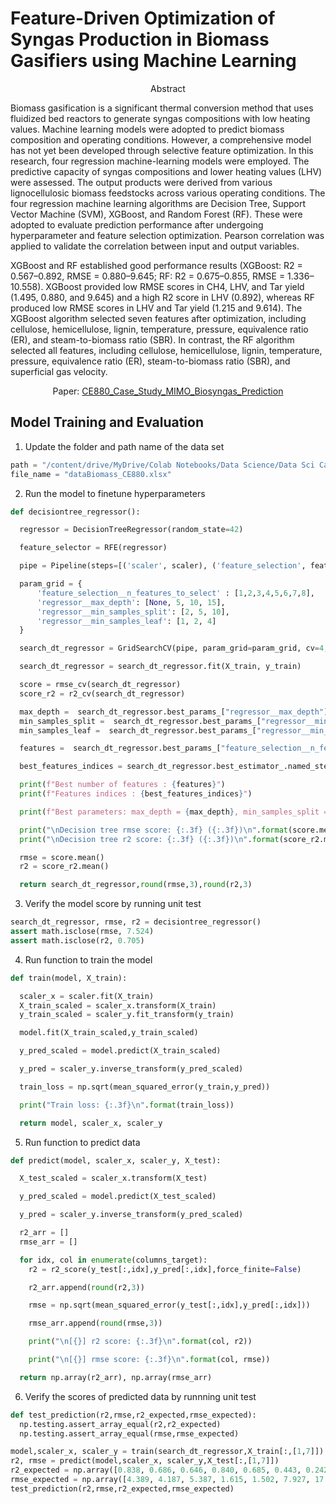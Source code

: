 # Feature-Driven Optimization of Syngas Production in Biomass Gasifiers using Machine Learning

<p align="center"> Abstract </p>

Biomass gasification is a significant thermal conversion method that uses fluidized bed reactors to generate syngas compositions with low heating values. Machine learning models were adopted to predict biomass composition and operating conditions. However, a comprehensive model has not yet been developed through selective
feature optimization. In this research, four regression machine-learning models were employed. The predictive capacity of syngas compositions and lower heating values (LHV) were assessed. The output products were derived from various lignocellulosic biomass feedstocks across various operating conditions. The four regression machine learning
algorithms are Decision Tree, Support Vector Machine (SVM), XGBoost, and Random Forest (RF). These were adopted to evaluate prediction performance after undergoing hyperparameter and feature selection optimization. Pearson correlation was applied to validate the correlation between input and output variables. 

XGBoost and RF established good performance results (XGBoost: R2 = 0.567–0.892, RMSE = 0.880–9.645; RF: R2 = 0.675–0.855, RMSE = 1.336–10.558). XGBoost provided low RMSE scores in CH4, LHV, and Tar yield (1.495, 0.880, and 9.645) and a high R2 score in LHV (0.892), 
whereas RF produced low RMSE scores in LHV and Tar yield (1.215 and 9.614). The XGBoost algorithm selected seven features after optimization, including cellulose, hemicellulose, lignin, temperature, pressure, equivalence ratio (ER), and steam-to-biomass ratio (SBR). 
In contrast, the RF algorithm selected all features, including cellulose, hemicellulose, lignin, temperature, pressure, equivalence ratio (ER), steam-to-biomass ratio (SBR), and superficial gas velocity.

<p align="center"> 
  Paper: <a href="https://github.com/phrugsa-limbunlom/CE880_Case_Study_MIMO_Biosyngas_Prediction/blob/main/%5B2311569%5D_CE880_Case_Study.pdf">CE880_Case_Study_MIMO_Biosyngas_Prediction</a>
</p>

## Model Training and Evaluation

1. Update the folder and path name of the data set
``` python
path = "/content/drive/MyDrive/Colab Notebooks/Data Science/Data Sci Case Study/"
file_name = "dataBiomass_CE880.xlsx"
```

2. Run the model to finetune hyperparameters
``` python
def decisiontree_regressor():

  regressor = DecisionTreeRegressor(random_state=42)

  feature_selector = RFE(regressor)

  pipe = Pipeline(steps=[('scaler', scaler), ('feature_selection', feature_selector), ('regressor', regressor)])

  param_grid = {
      'feature_selection__n_features_to_select' : [1,2,3,4,5,6,7,8],
      'regressor__max_depth': [None, 5, 10, 15],
      'regressor__min_samples_split': [2, 5, 10],
      'regressor__min_samples_leaf': [1, 2, 4]
  }

  search_dt_regressor = GridSearchCV(pipe, param_grid=param_grid, cv=4, n_jobs=-1)

  search_dt_regressor = search_dt_regressor.fit(X_train, y_train)

  score = rmse_cv(search_dt_regressor)
  score_r2 = r2_cv(search_dt_regressor)

  max_depth =  search_dt_regressor.best_params_["regressor__max_depth"]
  min_samples_split =  search_dt_regressor.best_params_["regressor__min_samples_split"]
  min_samples_leaf =  search_dt_regressor.best_params_["regressor__min_samples_leaf"]

  features =  search_dt_regressor.best_params_["feature_selection__n_features_to_select"]

  best_features_indices = search_dt_regressor.best_estimator_.named_steps['feature_selection'].get_support(indices=True)

  print(f"Best number of features : {features}")
  print(f"Features indices : {best_features_indices}")

  print(f"Best parameters: max_depth = {max_depth}, min_samples_split = {min_samples_split}, min_samples_leaf = {min_samples_leaf}")

  print("\nDecision tree rmse score: {:.3f} ({:.3f})\n".format(score.mean(), score.std()))
  print("\nDecision tree r2 score: {:.3f} ({:.3f})\n".format(score_r2.mean(), score_r2.std()))

  rmse = score.mean()
  r2 = score_r2.mean()

  return search_dt_regressor,round(rmse,3),round(r2,3)
```
3. Verify the model score by running unit test
``` python
search_dt_regressor, rmse, r2 = decisiontree_regressor()
assert math.isclose(rmse, 7.524)
assert math.isclose(r2, 0.705)
```
4. Run function to train the model
``` python
def train(model, X_train):

  scaler_x = scaler.fit(X_train)
  X_train_scaled = scaler_x.transform(X_train)
  y_train_scaled = scaler_y.fit_transform(y_train)

  model.fit(X_train_scaled,y_train_scaled)

  y_pred_scaled = model.predict(X_train_scaled)

  y_pred = scaler_y.inverse_transform(y_pred_scaled)

  train_loss = np.sqrt(mean_squared_error(y_train,y_pred))

  print("Train loss: {:.3f}\n".format(train_loss))

  return model, scaler_x, scaler_y
```

5. Run function to predict data
``` python
def predict(model, scaler_x, scaler_y, X_test):

  X_test_scaled = scaler_x.transform(X_test)

  y_pred_scaled = model.predict(X_test_scaled)

  y_pred = scaler_y.inverse_transform(y_pred_scaled)

  r2_arr = []
  rmse_arr = []

  for idx, col in enumerate(columns_target):
    r2 = r2_score(y_test[:,idx],y_pred[:,idx],force_finite=False)

    r2_arr.append(round(r2,3))

    rmse = np.sqrt(mean_squared_error(y_test[:,idx],y_pred[:,idx]))

    rmse_arr.append(round(rmse,3))

    print("\n[{}] r2 score: {:.3f}\n".format(col, r2))

    print("\n[{}] rmse score: {:.3f}\n".format(col, rmse))

  return np.array(r2_arr), np.array(rmse_arr)
```

6. Verify the scores of predicted data by runnning unit test
 
``` python
def test_prediction(r2,rmse,r2_expected,rmse_expected):
  np.testing.assert_array_equal(r2,r2_expected)
  np.testing.assert_array_equal(rmse,rmse_expected)
```

``` python
model,scaler_x, scaler_y = train(search_dt_regressor,X_train[:,[1,7]])
r2, rmse = predict(model,scaler_x, scaler_y,X_test[:,[1,7]])
r2_expected = np.array([0.838, 0.686, 0.646, 0.840, 0.685, 0.443, 0.242])
rmse_expected = np.array([4.389, 4.187, 5.387, 1.615, 1.502, 7.927, 17.554])
test_prediction(r2,rmse,r2_expected,rmse_expected)
```



